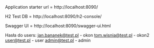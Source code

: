 Application starter url = http://localhost:8090/

H2 Test DB = http://localhost:8090/h2-console/

Swagger UI = http://localhost:8090/swagger-ui.html

Hasła do users:
jan.bananek@test.pl - okon
tom.wisnia@test.pl - okon2
user@test.pl - user
admin@test.pl - admin


